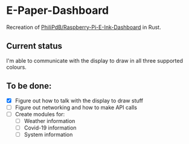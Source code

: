 # E-Paper-Dashboard

Recreation of [PhiliPdB/Raspberry-Pi-E-Ink-Dashboard](https://github.com/PhiliPdB/Raspberry-Pi-E-Ink-Dashboard) in Rust.

## Current status
I'm able to communicate with the display to draw in all three supported colours.

## To be done:
- [x] Figure out how to talk with the display to draw stuff
- [ ] Figure out networking and how to make API calls
- [ ] Create modules for:
    - [ ] Weather information
    - [ ] Covid-19 information
    - [ ] System information
